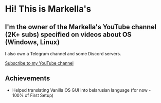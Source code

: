 # Hi! This is Markella's

## I'm the owner of the Markella's YouTube channel (2K+ subs) specified on videos about OS (Windows, Linux)

I also own a Telegram channel and some Discord servers.

[Subscribe to my YouTube channel](https://www.youtube.com/@Markellas)

## Achievements

- Helped translating Vanilla OS GUI into belarusian language (for now - 100% of First Setup)

